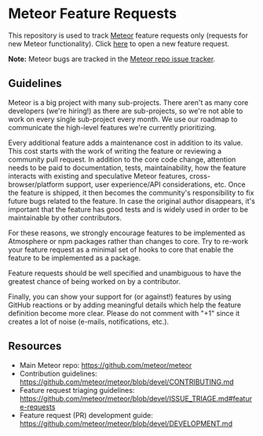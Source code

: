 # Meteor Feature Requests

This repository is used to track [Meteor](https://github.com/meteor/meteor) feature requests only (requests for new Meteor functionality). Click [here](https://github.com/meteor/meteor-feature-requests/issues/new) to open a new feature request.

**Note:** Meteor bugs are tracked in the [Meteor repo issue tracker](https://github.com/meteor/meteor/issues).

## Guidelines

Meteor is a big project with many sub-projects. There aren't as many core developers (we're hiring!) as there are sub-projects, so we're not able to work on every single sub-project every month. We use our roadmap to communicate the high-level features we're currently prioritizing.

Every additional feature adds a maintenance cost in addition to its value. This cost starts with the work of writing the feature or reviewing a community pull request. In addition to the core code change, attention needs to be paid to documentation, tests, maintainability, how the feature interacts with existing and speculative Meteor features, cross-browser/platform support, user experience/API considerations, etc. Once the feature is shipped, it then becomes the community's responsibility to fix future bugs related to the feature. In case the original author disappears, it's important that the feature has good tests and is widely used in order to be maintainable by other contributors.

For these reasons, we strongly encourage features to be implemented as Atmosphere or npm packages rather than changes to core. Try to re-work your feature request as a minimal set of hooks to core that enable the feature to be implemented as a package.

Feature requests should be well specified and unambiguous to have the greatest chance of being worked on by a contributor.

Finally, you can show your support for (or against!) features by using GitHub reactions or by adding meaningful details which help the feature definition become more clear. Please do not comment with "+1" since it creates a lot of noise (e-mails, notifications, etc.).

## Resources

- Main Meteor repo: https://github.com/meteor/meteor
- Contribution guidelines: https://github.com/meteor/meteor/blob/devel/CONTRIBUTING.md
- Feature request triaging guidelines: https://github.com/meteor/meteor/blob/devel/ISSUE_TRIAGE.md#feature-requests
- Feature request (PR) development guide: https://github.com/meteor/meteor/blob/devel/DEVELOPMENT.md
